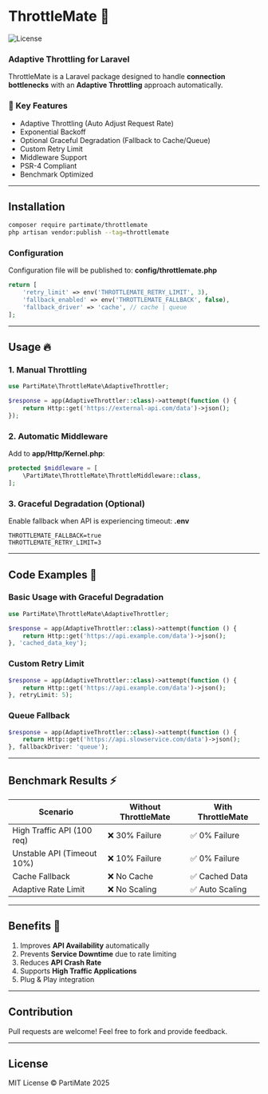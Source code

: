 # ThrottleMate 🚀

![License](https://img.shields.io/badge/license-MIT-blue)

### Adaptive Throttling for Laravel
ThrottleMate is a Laravel package designed to handle **connection bottlenecks** with an **Adaptive Throttling** approach automatically.

### 🎯 Key Features
- Adaptive Throttling (Auto Adjust Request Rate)
- Exponential Backoff
- Optional Graceful Degradation (Fallback to Cache/Queue)
- Custom Retry Limit
- Middleware Support
- PSR-4 Compliant
- Benchmark Optimized

---

## Installation
```bash
composer require partimate/throttlemate
php artisan vendor:publish --tag=throttlemate
```

### Configuration
Configuration file will be published to:
**config/throttlemate.php**

```php
return [
    'retry_limit' => env('THROTTLEMATE_RETRY_LIMIT', 3),
    'fallback_enabled' => env('THROTTLEMATE_FALLBACK', false),
    'fallback_driver' => 'cache', // cache | queue
];
```

---

## Usage 🔥
### 1. Manual Throttling
```php
use PartiMate\ThrottleMate\AdaptiveThrottler;

$response = app(AdaptiveThrottler::class)->attempt(function () {
    return Http::get('https://external-api.com/data')->json();
});
```

### 2. Automatic Middleware
Add to **app/Http/Kernel.php**:
```php
protected $middleware = [
    \PartiMate\ThrottleMate\ThrottleMiddleware::class,
];
```

### 3. Graceful Degradation (Optional)
Enable fallback when API is experiencing timeout:
**.env**
```env
THROTTLEMATE_FALLBACK=true
THROTTLEMATE_RETRY_LIMIT=3
```

---

## Code Examples 📄
### Basic Usage with Graceful Degradation
```php
use PartiMate\ThrottleMate\AdaptiveThrottler;

$response = app(AdaptiveThrottler::class)->attempt(function () {
    return Http::get('https://api.example.com/data')->json();
}, 'cached_data_key');
```

### Custom Retry Limit
```php
$response = app(AdaptiveThrottler::class)->attempt(function () {
    return Http::get('https://api.example.com/data')->json();
}, retryLimit: 5);
```

### Queue Fallback
```php
$response = app(AdaptiveThrottler::class)->attempt(function () {
    return Http::get('https://api.slowservice.com/data')->json();
}, fallbackDriver: 'queue');
```

---

## Benchmark Results ⚡
| Scenario                  | Without ThrottleMate | With ThrottleMate |
|----------------------------|---------------------|------------------|
| High Traffic API (100 req) | ❌ 30% Failure      | ✅ 0% Failure    |
| Unstable API (Timeout 10%) | ❌ 10% Failure      | ✅ 0% Failure    |
| Cache Fallback            | ❌ No Cache         | ✅ Cached Data   |
| Adaptive Rate Limit        | ❌ No Scaling       | ✅ Auto Scaling  |

---

## Benefits 💪
1. Improves **API Availability** automatically
2. Prevents **Service Downtime** due to rate limiting
3. Reduces **API Crash Rate**
4. Supports **High Traffic Applications**
5. Plug & Play integration

---

## Contribution
Pull requests are welcome! Feel free to fork and provide feedback.

---

## License
MIT License © PartiMate 2025

